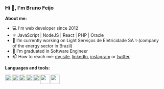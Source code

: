 ### Hi 👋, I'm Bruno Feijo 

**About me:**
- 💻 I'm web developer since 2012
- ⚛️ JavaScript | NodeJS | React | PHP | Oracle
- 🔭 I’m currently working on Light Serviços de Eletricidade SA ✨(company of the energy sector in Brazil)
- 📝 I'm graduated in Software Engineer
- 📫 How to reach me: [my site](http://brunofeijo.dev), [linkedIn](https://www.linkedin.com/in/bruno-feij%C3%B3-rocha-4354322a/), [instagram](https://www.instagram.com/brunofeijorocha/) or [twitter](https://twitter.com/feijo_bruno)

**Languages and tools:**

<img align="left" height="20" src="https://raw.githubusercontent.com/jakeliny/jakeliny/master/images/javascript.png">
<img align="left" height="20" src="https://raw.githubusercontent.com/jakeliny/jakeliny/master/images/typescript.png">
<img align="left" height="20" src="https://raw.githubusercontent.com/jakeliny/jakeliny/master/images/nodejs.png">
<img align="left" height="20" src="https://raw.githubusercontent.com/jakeliny/jakeliny/master/images/react.png">
<img align="left" height="20" src="https://raw.githubusercontent.com/jakeliny/jakeliny/master/images/azure.png">
<img align="left" height="30" src="https://raw.githubusercontent.com/jakeliny/jakeliny/master/images/python.png">
<img height="30" src="https://raw.githubusercontent.com/jakeliny/jakeliny/master/images/linux.png">
<!--

**feijobruno/feijobruno** is a ✨ _special_ ✨ repository because its `README.md` (this file) appears on your GitHub profile.

Here are some ideas to get you started:
- 🔭 I’m currently working on ...
- 🌱 I’m currently learning ...
- 👯 I’m looking to collaborate on ...
- 🤔 I’m looking for help with ...
- 💬 Ask me about ...
- 📫 How to reach me: ...
- 😄 Pronouns: ...
- ⚡ Fun fact: ...
-->

